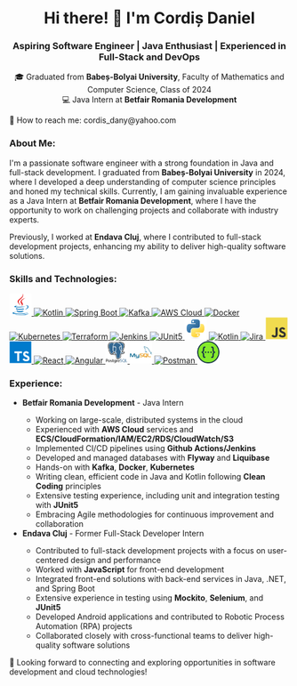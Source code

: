 <h1 align="center">Hi there! 👋 I'm Cordiș Daniel</h1>
<h3 align="center">Aspiring Software Engineer | Java Enthusiast | Experienced in Full-Stack and DevOps</h3>
<p align="center">
  🎓 Graduated from <strong>Babeș-Bolyai University</strong>, Faculty of Mathematics and Computer Science, Class of 2024<br>
  💻 Java Intern at <strong>Betfair Romania Development</strong>
</p>
📧 How to reach me: cordis_dany@yahoo.com

<h3 align="left">About Me:</h3>
<p align="left">
  I'm a passionate software engineer with a strong foundation in Java and full-stack development. I graduated from <strong>Babeș-Bolyai University</strong> in 2024, where I developed a deep understanding of computer science principles and honed my technical skills. Currently, I am gaining invaluable experience as a Java Intern at <strong>Betfair Romania Development</strong>, where I have the opportunity to work on challenging projects and collaborate with industry experts.
</p>
<p align="left">
  Previously, I worked at <strong>Endava Cluj</strong>, where I contributed to full-stack development projects, enhancing my ability to deliver high-quality software solutions.
</p>
<h3 align="left">Skills and Technologies:</h3>
<p align="left">
  <a href="https://www.java.com" target="_blank" rel="noreferrer">
    <img src="https://raw.githubusercontent.com/devicons/devicon/master/icons/java/java-original.svg" alt="Java" width="40" height="40"/>
  </a>
  <a href="https://kotlinlang.org/" target="_blank" rel="noreferrer">
    <img src="https://upload.wikimedia.org/wikipedia/commons/thumb/7/74/Kotlin_Icon.png/1024px-Kotlin_Icon.png" alt="Kotlin" width="40" height="40"/>
  </a>
  <a href="https://spring.io/projects/spring-boot" target="_blank" rel="noreferrer">
    <img src="https://www.vectorlogo.zone/logos/springio/springio-icon.svg" alt="Spring Boot" width="40" height="40"/>
  </a>
  <a href="https://kafka.apache.org/" target="_blank" rel="noreferrer">
  <img src="https://www.vectorlogo.zone/logos/apache_kafka/apache_kafka-icon.svg" alt="Kafka" width="40" height="40"/>
  </a>
  <a href="https://aws.amazon.com/" target="_blank" rel="noreferrer">
    <img src="https://www.vectorlogo.zone/logos/amazon_aws/amazon_aws-icon.svg" alt="AWS Cloud" width="40" height="40"/>
  </a>
  <a href="https://www.docker.com/" target="_blank" rel="noreferrer">
    <img src="https://www.vectorlogo.zone/logos/docker/docker-icon.svg" alt="Docker" width="40" height="40"/>
  </a>
  <a href="https://kubernetes.io/" target="_blank" rel="noreferrer">
    <img src="https://www.vectorlogo.zone/logos/kubernetes/kubernetes-icon.svg" alt="Kubernetes" width="40" height="40"/>
  </a>
  <a href="https://www.terraform.io/" target="_blank" rel="noreferrer">
    <img src="https://www.vectorlogo.zone/logos/terraformio/terraformio-icon.svg" alt="Terraform" width="40" height="40"/>
  </a>
  <a href="https://www.jenkins.io/" target="_blank" rel="noreferrer">
    <img src="https://www.vectorlogo.zone/logos/jenkins/jenkins-icon.svg" alt="Jenkins" width="40" height="40"/>
  </a>
  <a href="https://junit.org/junit5/" target="_blank" rel="noreferrer">
    <img src="https://junit.org/junit5/assets/img/junit5-logo.png" alt="JUnit5" width="40" height="40"/>
  <a href="https://www.python.org" target="_blank" rel="noreferrer">
    <img src="https://raw.githubusercontent.com/devicons/devicon/master/icons/python/python-original.svg" alt="Python" width="40" height="40"/>
  </a>
  <a href="https://kotlinlang.org/" target="_blank" rel="noreferrer">
    <img src="https://upload.wikimedia.org/wikipedia/commons/thumb/7/74/Kotlin_Icon.png/1024px-Kotlin_Icon.png" alt="Kotlin" width="40" height="40"/>
  </a>
  <a href="https://www.atlassian.com/software/jira" target="_blank" rel="noreferrer">
    <img src="https://www.vectorlogo.zone/logos/atlassian_jira/atlassian_jira-icon.svg" alt="Jira" width="40" height="40"/>
  </a>
    <a href="https://developer.mozilla.org/en-US/docs/Web/JavaScript" target="_blank" rel="noreferrer">
  <img src="https://raw.githubusercontent.com/devicons/devicon/master/icons/javascript/javascript-original.svg" alt="JavaScript" width="40" height="40"/>
  </a>
  <a href="https://www.typescriptlang.org/" target="_blank" rel="noreferrer">
  <img src="https://raw.githubusercontent.com/devicons/devicon/master/icons/typescript/typescript-original.svg" alt="TypeScript" width="40" height="40"/>
  </a>
  <a href="https://reactjs.org/" target="_blank" rel="noreferrer">
    <img src="https://reactjs.org/favicon.ico" alt="React" width="40" height="40"/>
  </a>
  <a href="https://angular.io/" target="_blank" rel="noreferrer">
    <img src="https://angular.io/assets/images/logos/angular/angular.svg" alt="Angular" width="40" height="40"/>
  </a>
  <a href="https://www.postgresql.org" target="_blank" rel="noreferrer">
    <img src="https://raw.githubusercontent.com/devicons/devicon/master/icons/postgresql/postgresql-original-wordmark.svg" alt="PostgreSQL" width="40" height="40"/>
  </a>
  <a href="https://www.mysql.com/" target="_blank" rel="noreferrer">
    <img src="https://raw.githubusercontent.com/devicons/devicon/master/icons/mysql/mysql-original-wordmark.svg" alt="MySQL" width="40" height="40"/>
  </a>
  <a href="https://www.getpostman.com/" target="_blank" rel="noreferrer">
    <img src="https://www.vectorlogo.zone/logos/getpostman/getpostman-icon.svg" alt="Postman" width="40" height="40"/>
  </a>
  <a href="https://swagger.io/" target="_blank" rel="noreferrer">
    <img src="https://raw.githubusercontent.com/devicons/devicon/master/icons/swagger/swagger-original.svg" alt="Swagger" width="40" height="40"/>
  </a>
</p>
<h3 align="left">Experience:</h3>
<ul>
  <li><strong>Betfair Romania Development</strong> - Java Intern</li>
  <ul>
    <li>Working on large-scale, distributed systems in the cloud</li>
    <li>Experienced with <strong>AWS Cloud</strong> services and <strong>ECS/CloudFormation/IAM/EC2/RDS/CloudWatch/S3</strong></li>
    <li>Implemented CI/CD pipelines using <strong>Github Actions/Jenkins </strong></li>
    <li>Developed and managed databases with <strong>Flyway</strong> and <strong>Liquibase</strong></li>
    <li>Hands-on with <strong>Kafka</strong>, <strong>Docker</strong>, <strong>Kubernetes</strong>
    <li>Writing clean, efficient code in Java and Kotlin following <strong>Clean Coding</strong> principles</li>
    <li>Extensive testing experience, including unit and integration testing with <strong>JUnit5</strong></li>
    <li>Embracing Agile methodologies for continuous improvement and collaboration</li>
  </ul>
  <li><strong>Endava Cluj</strong> - Former Full-Stack Developer Intern</li>
  <ul>
    <li>Contributed to full-stack development projects with a focus on user-centered design and performance</li>
    <li>Worked with <strong>JavaScript</strong> for front-end development</li>
    <li>Integrated front-end solutions with back-end services in Java, .NET, and Spring Boot</li>
    <li>Extensive experience in testing using <strong>Mockito</strong>, <strong>Selenium</strong>, and <strong>JUnit5</strong></li>
    <li>Developed Android applications and contributed to Robotic Process Automation (RPA) projects</li>
    <li>Collaborated closely with cross-functional teams to deliver high-quality software solutions</li>
  </ul>
</ul>
🚀 Looking forward to connecting and exploring opportunities in software development and cloud technologies!
